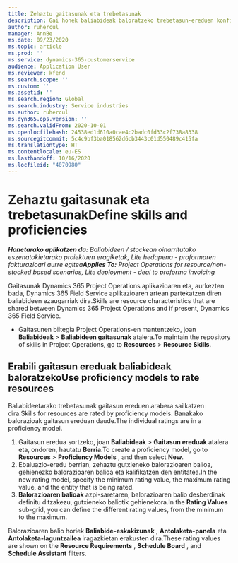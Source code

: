 ```yaml
---
title: Zehaztu gaitasunak eta trebetasunak
description: Gai honek baliabideak baloratzeko trebetasun-ereduen konfigurazioari buruzko informazioa ematen du.
author: ruhercul
manager: AnnBe
ms.date: 09/23/2020
ms.topic: article
ms.prod: ''
ms.service: dynamics-365-customerservice
audience: Application User
ms.reviewer: kfend
ms.search.scope: ''
ms.custom: ''
ms.assetid: ''
ms.search.region: Global
ms.search.industry: Service industries
ms.author: ruhercul
ms.dyn365.ops.version: ''
ms.search.validFrom: 2020-10-01
ms.openlocfilehash: 24538ed1d610a0cae4c2badc0fd33c2f738a8338
ms.sourcegitcommit: 5c4c9bf3ba018562d6cb3443c01d550489c415fa
ms.translationtype: HT
ms.contentlocale: eu-ES
ms.lasthandoff: 10/16/2020
ms.locfileid: "4070980"
---
```

# <a name="define-skills-and-proficiencies"></a><span data-ttu-id="d779a-103">Zehaztu gaitasunak eta trebetasunak</span><span class="sxs-lookup"><span data-stu-id="d779a-103">Define skills and proficiencies</span></span>

<span data-ttu-id="d779a-104">_**Honetarako aplikatzen da:** Baliabideen / stockean oinarritutako eszenatokietarako proiektuen eragiketak, Lite hedapena - proformaren fakturazioari aurre egitea_</span><span class="sxs-lookup"><span data-stu-id="d779a-104">_**Applies To:** Project Operations for resource/non-stocked based scenarios, Lite deployment - deal to proforma invoicing_</span></span>

<span data-ttu-id="d779a-105">Gaitasunak Dynamics 365 Project Operations aplikazioaren eta, aurkezten bada, Dynamics 365 Field Service aplikazioaren artean partekatzen diren baliabideen ezaugarriak dira.</span><span class="sxs-lookup"><span data-stu-id="d779a-105">Skills are resource characteristics that are shared between Dynamics 365 Project Operations and if present, Dynamics 365 Field Service.</span></span> 

- <span data-ttu-id="d779a-106">Gaitasunen biltegia Project Operations-en mantentzeko, joan **Baliabideak** \> **Baliabideen gaitasunak** atalera.</span><span class="sxs-lookup"><span data-stu-id="d779a-106">To maintain the repository of skills in Project Operations, go to **Resources** \> **Resource Skills**.</span></span> 

## <a name="use-proficiency-models-to-rate-resources"></a><span data-ttu-id="d779a-107">Erabili gaitasun ereduak baliabideak baloratzeko</span><span class="sxs-lookup"><span data-stu-id="d779a-107">Use proficiency models to rate resources</span></span>

<span data-ttu-id="d779a-108">Baliabideetarako trebetasunak gaitasun ereduen arabera sailkatzen dira.</span><span class="sxs-lookup"><span data-stu-id="d779a-108">Skills for resources are rated by proficiency models.</span></span> <span data-ttu-id="d779a-109">Banakako balorazioak gaitasun ereduan daude.</span><span class="sxs-lookup"><span data-stu-id="d779a-109">The individual ratings are in a proficiency model.</span></span> 

1. <span data-ttu-id="d779a-110">Gaitasun eredua sortzeko, joan **Baliabideak** \> **Gaitasun ereduak** atalera eta, ondoren, hautatu **Berria**.</span><span class="sxs-lookup"><span data-stu-id="d779a-110">To create a proficiency model, go to **Resources** \> **Proficiency Models** , and then select **New**.</span></span>
2. <span data-ttu-id="d779a-111">Ebaluazio-eredu berrian, zehaztu gutxieneko balorazioaren balioa, gehienezko balorazioaren balioa eta kalifikatzen den entitatea.</span><span class="sxs-lookup"><span data-stu-id="d779a-111">In the new rating model, specify the minimum rating value, the maximum rating value, and the entity that is being rated.</span></span>
3. <span data-ttu-id="d779a-112">**Balorazioaren balioak** azpi-saretaren, balorazioaren balio desberdinak definitu ditzakezu, gutxieneko baliotik gehienekora.</span><span class="sxs-lookup"><span data-stu-id="d779a-112">In the **Rating Values** sub-grid, you can define the different rating values, from the minimum to the maximum.</span></span>


<span data-ttu-id="d779a-113">Balorazioaren balio horiek **Baliabide-eskakizunak** , **Antolaketa-panela** eta **Antolaketa-laguntzailea** iragazkietan erakusten dira.</span><span class="sxs-lookup"><span data-stu-id="d779a-113">These rating values are shown on the **Resource Requirements** , **Schedule Board** , and **Schedule Assistant** filters.</span></span>
